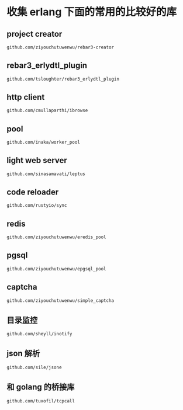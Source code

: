 # 收集 erlang 下面的常用的比较好的库

## project creator

```sh
github.com/ziyouchutuwenwu/rebar3-creator
```

## rebar3_erlydtl_plugin

```sh
github.com/tsloughter/rebar3_erlydtl_plugin
```

## http client

```sh
github.com/cmullaparthi/ibrowse
```

## pool

```sh
github.com/inaka/worker_pool
```

## light web server

```sh
github.com/sinasamavati/leptus
```

## code reloader

```sh
github.com/rustyio/sync
```

## redis

```sh
github.com/ziyouchutuwenwu/eredis_pool
```

## pgsql

```sh
github.com/ziyouchutuwenwu/epgsql_pool
```

## captcha

```sh
github.com/ziyouchutuwenwu/simple_captcha
```

## 目录监控

```sh
github.com/sheyll/inotify
```

## json 解析

```sh
github.com/sile/jsone
```

## 和 golang 的桥接库

```sh
github.com/tuxofil/tcpcall
```

